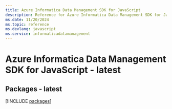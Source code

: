 ```yaml
---
title: Azure Informatica Data Management SDK for JavaScript
description: Reference for Azure Informatica Data Management SDK for JavaScript
ms.date: 11/20/2024
ms.topic: reference
ms.devlang: javascript
ms.service: informaticadatamanagement
---
```

# Azure Informatica Data Management SDK for JavaScript - latest
## Packages - latest
[!INCLUDE [packages](informatica-data-management-index.md)]